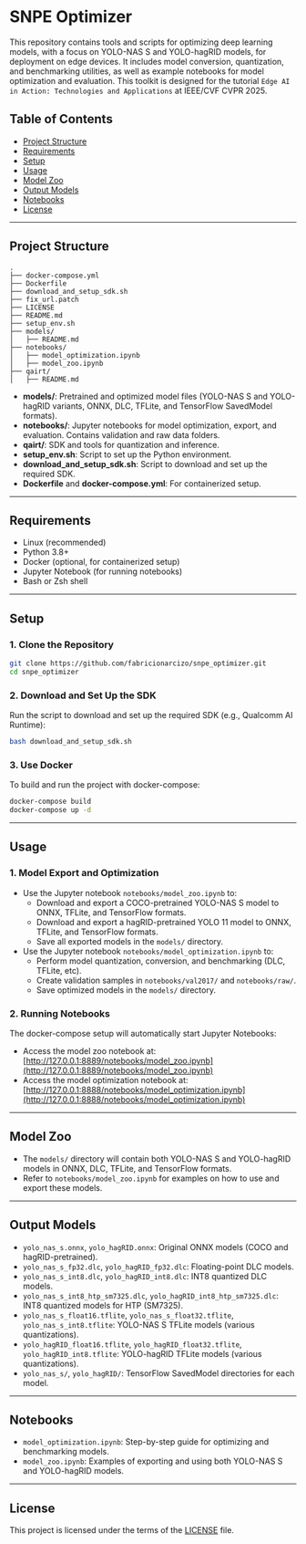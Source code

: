 # SNPE Optimizer

This repository contains tools and scripts for optimizing deep learning models, with a focus on YOLO-NAS S and YOLO-hagRID models, for deployment on edge devices. It includes model conversion, quantization, and benchmarking utilities, as well as example notebooks for model optimization and evaluation. This toolkit is designed for the tutorial `Edge AI in Action: Technologies and Applications` at IEEE/CVF CVPR 2025.

## Table of Contents

- [Project Structure](#project-structure)
- [Requirements](#requirements)
- [Setup](#setup)
- [Usage](#usage)
- [Model Zoo](#model-zoo)
- [Output Models](#output-models)
- [Notebooks](#notebooks)
- [License](#license)

---

## Project Structure

```
.
├── docker-compose.yml
├── Dockerfile
├── download_and_setup_sdk.sh
├── fix_url.patch
├── LICENSE
├── README.md
├── setup_env.sh
├── models/
│   ├── README.md
├── notebooks/
│   ├── model_optimization.ipynb
│   ├── model_zoo.ipynb
├── qairt/
│   ├── README.md
```

- **models/**: Pretrained and optimized model files (YOLO-NAS S and YOLO-hagRID variants, ONNX, DLC, TFLite, and TensorFlow SavedModel formats).
- **notebooks/**: Jupyter notebooks for model optimization, export, and evaluation. Contains validation and raw data folders.
- **qairt/**: SDK and tools for quantization and inference.
- **setup_env.sh**: Script to set up the Python environment.
- **download_and_setup_sdk.sh**: Script to download and set up the required SDK.
- **Dockerfile** and **docker-compose.yml**: For containerized setup.

---

## Requirements

- Linux (recommended)
- Python 3.8+
- Docker (optional, for containerized setup)
- Jupyter Notebook (for running notebooks)
- Bash or Zsh shell

---

## Setup

### 1. Clone the Repository

```zsh
git clone https://github.com/fabricionarcizo/snpe_optimizer.git
cd snpe_optimizer
```

### 2. Download and Set Up the SDK

Run the script to download and set up the required SDK (e.g., Qualcomm AI Runtime):

```zsh
bash download_and_setup_sdk.sh
```

### 3. Use Docker

To build and run the project with docker-compose:

```zsh
docker-compose build
docker-compose up -d
```

---

## Usage

### 1. Model Export and Optimization

- Use the Jupyter notebook `notebooks/model_zoo.ipynb` to:
  - Download and export a COCO-pretrained YOLO-NAS S model to ONNX, TFLite, and TensorFlow formats.
  - Download and export a hagRID-pretrained YOLO 11 model to ONNX, TFLite, and TensorFlow formats.
  - Save all exported models in the `models/` directory.
- Use the Jupyter notebook `notebooks/model_optimization.ipynb` to:
  - Perform model quantization, conversion, and benchmarking (DLC, TFLite, etc).
  - Create validation samples in `notebooks/val2017/` and `notebooks/raw/`.
  - Save optimized models in the `models/` directory.

### 2. Running Notebooks

The docker-compose setup will automatically start Jupyter Notebooks:

- Access the model zoo notebook at:  
  [http://127.0.0.1:8889/notebooks/model_zoo.ipynb](http://127.0.0.1:8889/notebooks/model_zoo.ipynb)
- Access the model optimization notebook at:  
  [http://127.0.0.1:8888/notebooks/model_optimization.ipynb](http://127.0.0.1:8888/notebooks/model_optimization.ipynb)

---

## Model Zoo

- The `models/` directory will contain both YOLO-NAS S and YOLO-hagRID models in ONNX, DLC, TFLite, and TensorFlow formats.
- Refer to `notebooks/model_zoo.ipynb` for examples on how to use and export these models.

---

## Output Models

- `yolo_nas_s.onnx`, `yolo_hagRID.onnx`: Original ONNX models (COCO and hagRID-pretrained).
- `yolo_nas_s_fp32.dlc`, `yolo_hagRID_fp32.dlc`: Floating-point DLC models.
- `yolo_nas_s_int8.dlc`, `yolo_hagRID_int8.dlc`: INT8 quantized DLC models.
- `yolo_nas_s_int8_htp_sm7325.dlc`, `yolo_hagRID_int8_htp_sm7325.dlc`: INT8 quantized models for HTP (SM7325).
- `yolo_nas_s_float16.tflite`, `yolo_nas_s_float32.tflite`, `yolo_nas_s_int8.tflite`: YOLO-NAS S TFLite models (various quantizations).
- `yolo_hagRID_float16.tflite`, `yolo_hagRID_float32.tflite`, `yolo_hagRID_int8.tflite`: YOLO-hagRID TFLite models (various quantizations).
- `yolo_nas_s/`, `yolo_hagRID/`: TensorFlow SavedModel directories for each model.

---

## Notebooks

- `model_optimization.ipynb`: Step-by-step guide for optimizing and benchmarking models.
- `model_zoo.ipynb`: Examples of exporting and using both YOLO-NAS S and YOLO-hagRID models.

---

## License

This project is licensed under the terms of the [LICENSE](LICENSE) file.
